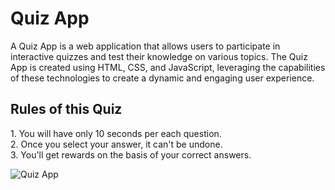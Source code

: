 # Quiz App
A Quiz App is a web application that allows users to participate in interactive quizzes and test their knowledge on various topics. The Quiz App is created using HTML, CSS, and JavaScript, leveraging the capabilities of these technologies to create a dynamic and engaging user experience.

## Rules of this Quiz
<div class="info">1. You will have only <span>10 seconds</span> per each question.</div>
            <div class="info">2. Once you select your answer, it can't be undone.</div>
            <div class="info">3. You'll get rewards on the basis of your correct answers.</div>
            
![Quiz App](https://github.com/mt057/Quiz-App/assets/82698555/3096fd5f-22b8-42ce-b7a6-d0f5ed0fe392)
